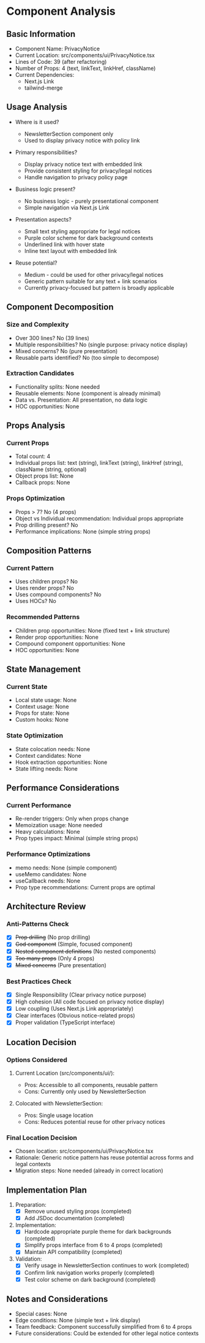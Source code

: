 # Component Analysis

## Basic Information

- Component Name: PrivacyNotice
- Current Location: src/components/ui/PrivacyNotice.tsx
- Lines of Code: 39 (after refactoring)
- Number of Props: 4 (text, linkText, linkHref, className)
- Current Dependencies:
  - Next.js Link
  - tailwind-merge

## Usage Analysis

- Where is it used?
  - NewsletterSection component only
  - Used to display privacy notice with policy link

- Primary responsibilities?
  - Display privacy notice text with embedded link
  - Provide consistent styling for privacy/legal notices
  - Handle navigation to privacy policy page

- Business logic present?
  - No business logic - purely presentational component
  - Simple navigation via Next.js Link

- Presentation aspects?
  - Small text styling appropriate for legal notices
  - Purple color scheme for dark background contexts
  - Underlined link with hover state
  - Inline text layout with embedded link

- Reuse potential?
  - Medium - could be used for other privacy/legal notices
  - Generic pattern suitable for any text + link scenarios
  - Currently privacy-focused but pattern is broadly applicable

## Component Decomposition

### Size and Complexity

- Over 300 lines? No (39 lines)
- Multiple responsibilities? No (single purpose: privacy notice display)
- Mixed concerns? No (pure presentation)
- Reusable parts identified? No (too simple to decompose)

### Extraction Candidates

- Functionality splits: None needed
- Reusable elements: None (component is already minimal)
- Data vs. Presentation: All presentation, no data logic
- HOC opportunities: None

## Props Analysis

### Current Props

- Total count: 4
- Individual props list: text (string), linkText (string), linkHref (string), className (string, optional)
- Object props list: None
- Callback props: None

### Props Optimization

- Props > 7? No (4 props)
- Object vs Individual recommendation: Individual props appropriate
- Prop drilling present? No
- Performance implications: None (simple string props)

## Composition Patterns

### Current Pattern

- Uses children props? No
- Uses render props? No
- Uses compound components? No
- Uses HOCs? No

### Recommended Patterns

- Children prop opportunities: None (fixed text + link structure)
- Render prop opportunities: None
- Compound component opportunities: None
- HOC opportunities: None

## State Management

### Current State

- Local state usage: None
- Context usage: None
- Props for state: None
- Custom hooks: None

### State Optimization

- State colocation needs: None
- Context candidates: None
- Hook extraction opportunities: None
- State lifting needs: None

## Performance Considerations

### Current Performance

- Re-render triggers: Only when props change
- Memoization usage: None needed
- Heavy calculations: None
- Prop types impact: Minimal (simple string props)

### Performance Optimizations

- memo needs: None (simple component)
- useMemo candidates: None
- useCallback needs: None
- Prop type recommendations: Current props are optimal

## Architecture Review

### Anti-Patterns Check

- [x] ~~Prop drilling~~ (No prop drilling)
- [x] ~~God component~~ (Simple, focused component)
- [x] ~~Nested component definitions~~ (No nested components)
- [x] ~~Too many props~~ (Only 4 props)
- [x] ~~Mixed concerns~~ (Pure presentation)

### Best Practices Check

- [x] Single Responsibility (Clear privacy notice purpose)
- [x] High cohesion (All code focused on privacy notice display)
- [x] Low coupling (Uses Next.js Link appropriately)
- [x] Clear interfaces (Obvious notice-related props)
- [x] Proper validation (TypeScript interface)

## Location Decision

### Options Considered

1. Current Location (src/components/ui/):
   - Pros: Accessible to all components, reusable pattern
   - Cons: Currently only used by NewsletterSection

2. Colocated with NewsletterSection:
   - Pros: Single usage location
   - Cons: Reduces potential reuse for other privacy notices

### Final Location Decision

- Chosen location: src/components/ui/PrivacyNotice.tsx
- Rationale: Generic notice pattern has reuse potential across forms and legal contexts
- Migration steps: None needed (already in correct location)

## Implementation Plan

1. Preparation:
   - [x] Remove unused styling props (completed)
   - [x] Add JSDoc documentation (completed)

2. Implementation:
   - [x] Hardcode appropriate purple theme for dark backgrounds (completed)
   - [x] Simplify props interface from 6 to 4 props (completed)
   - [x] Maintain API compatibility (completed)

3. Validation:
   - [x] Verify usage in NewsletterSection continues to work (completed)
   - [x] Confirm link navigation works properly (completed)
   - [x] Test color scheme on dark background (completed)

## Notes and Considerations

- Special cases: None
- Edge conditions: None (simple text + link display)
- Team feedback: Component successfully simplified from 6 to 4 props
- Future considerations: Could be extended for other legal notice contexts